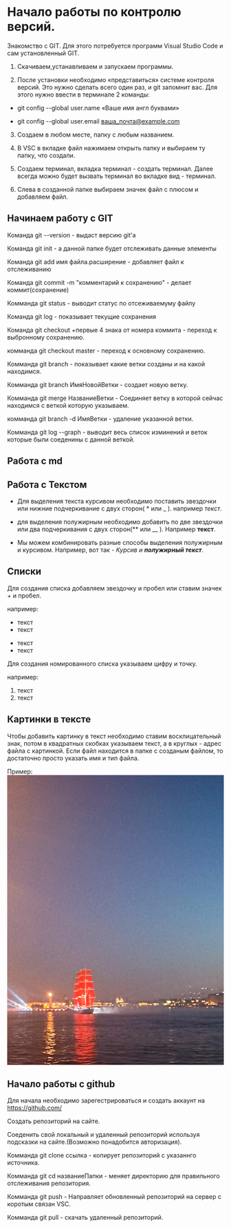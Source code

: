 # Начало работы по контролю версий.

Знакомство с GIT.
Для этого потребуется программ Visual Studio Code и сам установленный GIT.

1. Скачиваем,устанавливаем и запускаем программы.

2. После установки необходимо «представиться» системе контроля версий. Это нужно сделать всего один раз, и git 
запомнит вас. Для этого нужно ввести в терминале 2 команды:

* git config --global user.name «Ваше имя англ буквами»

* git config --global user.email ваша_почта@example.com

3. Создаем в любом месте, папку с любым названием.

4. В VSC в вкладке файл нажимаем открыть папку и выбираем ту папку, что создали.

5. Создаем терминал, вкладка терминал - создать терминал. Далее всегда можно будет вызвать терминал во вкладке вид - терминал.

6. Слева в созданной папке выбираем значек файл с плюсом и добавляем файл.

## Начинаем работу с GIT

Команда git --version - выдаст версию git'а

Команда git init - а данной папке будет отслеживать данные элементы

Команда git add имя файла.расширение - добавляет файл к отслеживанию

Команда git commit -m "комментарий к сохранению" - делает коммит(сохранение)

Комманда git status - выводит статус по отсеживаемуму файлу

Команда git log - показывает текущие сохранения

Команда git сheckout +первые 4 знака от номера коммита - переход к выбронному сохранению.

комманда git checkout master - переход к основному сохранению. 

Комманда git branch - показывает какие ветки созданы и на какой находимся.

Комманда git branch ИмяНовойВетки - создает новую ветку.

Комманда git merge НазваниеВетки - Соединяет ветку в которой сейчас находимся с веткой которую указываем.

комманда git branch -d ИмяВетки - удаление указанной ветки.

Комманда git log --graph - выводит весь список изминений и веток которые были соеденины с данной веткой.


## **Работа с md**

## Работа с Текстом

+ Для выделения текста курсивом необходимо поставить  звездочки или нижние подчеркивание с двух сторон( * или _ ). например *текст*.

+ для выделения полужирным необходимо добавить по две звездочки или два подчеркивания с двух сторон(** или __ ). Например **текст**.

+ Мы можем комбинировать разные способы выделения полужирным и курсивом. Например, вот так - _Курсив и  **полужирный текст**_.

## Списки

Для создания списка добавляем звездочку и пробел или ставим значек + и пробел.

например:
* текст
* текст
+ текст
+ текст

Для создания номированного списка указываем цифру и точку.

например:
1. текст
2. текст

## Картинки в тексте

Чтобы добавить картинку в текст необходимо
ставим восклицательный знак, потом в квадратных скобках указываем текст, а в круглых - адрес файла с картинкой. Если файл находится в папке с созданым файлом, то достаточно просто указать имя и тип файла.

Пример:
![Алые Паруса](ship.jpg)

## Начало работы с github

Для начала необходимо зарегестрироваться и создать аккаунт на https://github.com/

Создать репозиторий на сайте.

Соеденить свой локальный и удаленный репозиторий используя подсказки на сайте.(Возможно понадобится авторизация).

Комманда git clone ссылка - копирует репозиторий с указаннго источника.

Комманда git cd названиеПапки - меняет директорию для правильного отслеживания репозитория. 

Комманда git push - Направляет обновленный репозиторий на сервер с коротым связан VSC.

Комманда git pull - скачать удаленный репозиторий.
